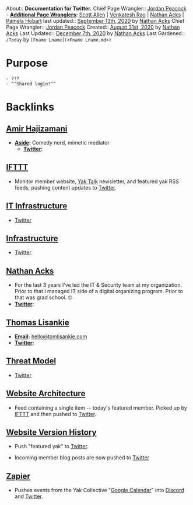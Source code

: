 About:: __Documentation for Twitter.__
Chief Page Wrangler:: [Jordan Peacock](<Jordan Peacock.md>)
    - **[Additional Page Wranglers](<Additional Page Wranglers.md>):** [Scott Allen](<Scott Allen.md>) | [Venkatesh Rao](<Venkatesh Rao.md>) | [Nathan Acks](<Nathan Acks.md>) | [Pamela Hobart](<Pamela Hobart.md>)
last updated:: [September 13th, 2020](<September 13th, 2020.md>) by [Nathan Acks](<Nathan Acks.md>)
Chief Page Wrangler:: [Jordan Peacock](<Jordan Peacock.md>)
Created:: [August 31st, 2020](<August 31st, 2020.md>) by [Nathan Acks](<Nathan Acks.md>)
Last Updated:: [December 7th, 2020](<December 7th, 2020.md>) by [Nathan Acks](<Nathan Acks.md>)
Last Gardened:: `/Today` by `[Fname Lname](<Fname Lname.md>)`
# Purpose
    - ???
    - ^^Shared login!^^

# Backlinks
## [Amir Hajizamani](<Amir Hajizamani.md>)
- **[Aside](<Aside.md>):** Comedy nerd, mimetic mediator
    - **[Twitter](<Twitter.md>):**

## [IFTTT](<IFTTT.md>)
- Monitor member website, [Yak Talk](<Yak Talk.md>) newsletter, and featured yak RSS feeds, pushing content updates to [Twitter](<Twitter.md>).

## [IT Infrastructure](<IT Infrastructure.md>)
- [Twitter](<Twitter.md>)

## [Infrastructure](<Infrastructure.md>)
- [Twitter](<Twitter.md>)

## [Nathan Acks](<Nathan Acks.md>)
- For the last 3 years I've led the IT & Security team at my organization. Prior to that I managed IT side of a digital organizing program. Prior to that was grad school. 🤓
- **[Twitter](<Twitter.md>):**

## [Thomas Lisankie](<Thomas Lisankie.md>)
- **[Email](<Email.md>):** hello@tomlisankie.com
- **[Twitter](<Twitter.md>):**

## [Threat Model](<Threat Model.md>)
- [Twitter](<Twitter.md>)

## [Website Architecture](<Website Architecture.md>)
- Feed containing a single item -- today's featured member. Picked up by [IFTTT](<IFTTT.md>) and then pushed to [Twitter](<Twitter.md>).

## [Website Version History](<Website Version History.md>)
- Push "featured yak" to [Twitter](<Twitter.md>).

- Incoming member blog posts are now pushed to [Twitter](<Twitter.md>)

## [Zapier](<Zapier.md>)
- Pushes events from the Yak Collective "[Google Calendar](https://calendar.google.com/calendar/embed?src=o995m43173bpslmhh49nmrp5i4%40group.calendar.google.com)" into [Discord](<Discord.md>) and [Twitter](<Twitter.md>).

